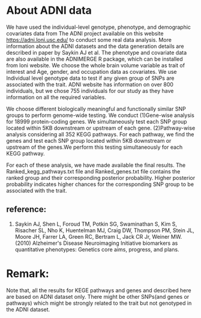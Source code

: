 # About ADNI data

We have used the individual-level genotype, phenotype, and demographic covariates data from The ADNI project available on this website https://adni.loni.usc.edu/ to conduct some real data analysis. More information about the ADNI datasets and the data generation details are described in paper by  Saykin AJ et al. The phenotype and covariate data are also available in the ADNIMERGE R package, which can be installed from loni website. We choose the whole brain volume variable as trait of interest and Age, gender, and occupation data as covariates. We use Individual level genotype data to test if any given group of SNPs are associated with the trait. ADNI website has information on over 800 individuals, but we chose 755 individuals for our study as they have information on all the required variables.  

We choose different biologically meaningful and functionally similar SNP groups to perform genome-wide testing. We conduct 
(1)Gene-wise analysis for 18999 protein-coding genes. We simultaneously test each SNP group located within 5KB downstream or upstream of each gene.
(2)Pathway-wise analysis considering all 352 KEGG pathways. For each pathway, we find the genes and test each SNP group located within 5KB downstream or upstream of the genes.We perform this testing simultaneously for each KEGG pathway. 

For each of these analysis, we have made available the final results. The Ranked_kegg_pathways.txt file and Ranked_genes.txt file contains the ranked group and their corresponding posterior probability. Higher posterior probability indicates higher chances for the corresponding SNP group to be associated with the trait. 

## reference:
1. Saykin AJ, Shen L, Foroud TM, Potkin SG, Swaminathan S, Kim S, Risacher SL, Nho K, Huentelman MJ, Craig DW, Thompson PM, Stein JL, Moore JH, Farrer LA, Green RC, Bertram L, Jack CR Jr, Weiner MW. (2010)
Alzheimer's Disease Neuroimaging Initiative biomarkers as quantitative phenotypes: Genetics core aims, progress, and plans.

# Remark:
Note that, all the results for KEGE pathways and genes and described here are based on ADNI dataset only. There might be other SNPs(and genes or pathways) which might be strongly related to the trait but not genotyped in the ADNI dataset. 
